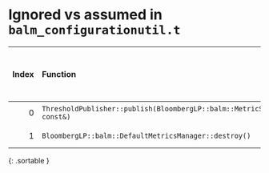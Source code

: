 # Ignored vs assumed in `balm_configurationutil.t`

<script src="../sorttable.js"></script>
|   Index | Function                                                              |   Difference in number of lines |   Function size difference in bytes | Disassembly                                                             |   Number of lines in assumed build | Number of bytes in assumed build   |   Number of lines in ignored build | Number of bytes in ignored build   |
|--------:|:----------------------------------------------------------------------|--------------------------------:|------------------------------------:|:------------------------------------------------------------------------|-----------------------------------:|:-----------------------------------|-----------------------------------:|:-----------------------------------|
|       0 | `ThresholdPublisher::publish(BloombergLP::balm::MetricSample const&)` |                              -1 |                                   0 | [Assumed](0.assume.s.txt), [Ignored](0.none.s.txt), [Diff](0.diff.html) |                                416 | 4,211,696                          |                                416 | 4,211,696                          |
|       1 | `BloombergLP::balm::DefaultMetricsManager::destroy()`                 |                              -7 |                                 -16 | [Assumed](1.assume.s.txt), [Ignored](1.none.s.txt), [Diff](1.diff.html) |                                 80 | 4,250,592                          |                                 96 | 4,250,992                          |
{: .sortable }
